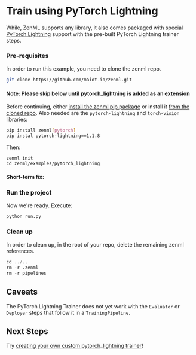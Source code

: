 # Train using PyTorch Lightning
While, ZenML supports any library, it also comes packaged with special [PyTorch Lightning](https://pytorch_lightning.org/) support with 
the pre-built PyTorch Lightning trainer steps.


### Pre-requisites
In order to run this example, you need to clone the zenml repo.

```bash
git clone https://github.com/maiot-io/zenml.git
```

#### Note: Please skip below until pytorch_lightning is added as an extension
Before continuing, either [install the zenml pip package](https://docs.zenml.io/getting-started/installation.html) or install it [from the cloned repo](../../zenml/README.md). 
Also needed are the `pytorch-lightning` and `torch-vision` libraries:

```bash
pip install zenml[pytorch]
pip instal pytorch-lightning==1.1.8
```

Then:
```
zenml init
cd zenml/examples/pytorch_lightning
```

#### Short-term fix:


### Run the project
Now we're ready. Execute:

```bash
python run.py
```


### Clean up
In order to clean up, in the root of your repo, delete the remaining zenml references.

```python
cd ../..
rm -r .zenml
rm -r pipelines
```

## Caveats
The PyTorch Lightning Trainer does not yet work with the `Evaluator` or `Deployer` steps that follow it in a `TrainingPipeline`.

## Next Steps
Try [creating your own custom pytorch_lightning trainer](https://docs.zenml.io/getting-started/creating-custom-logic.html)!
